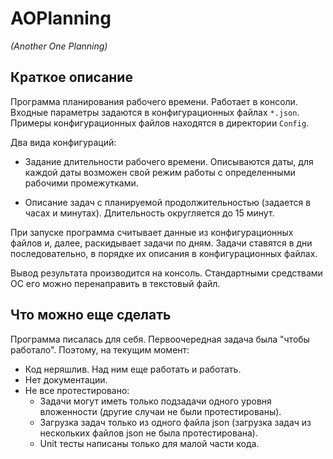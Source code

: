 # AOPlanning

*(Another One Planning)*

## Краткое описание

Программа планирования рабочего времени. Работает в консоли.
Входные параметры задаются в конфигурационных файлах `*.json`.
Примеры конфигурационных файлов находятся в директории `Config`.

Два вида конфигураций:
* Задание длительности рабочего времени. Описываются даты, для каждой даты возможен свой
режим работы с определенными рабочими промежутками.

* Описание задач с планируемой продолжительностью (задается в часах и минутах).
Длительность округляется до 15 минут.

При запуске программа считывает данные из конфигурационных файлов и, далее, раскидывает задачи
по дням. Задачи ставятся в дни последовательно, в порядке их описания в конфигурационных файлах.

Вывод результата производится на консоль. Стандартными средствами ОС его можно перенаправить в
текстовый файл.


## Что можно еще сделать

Программа писалась для себя. Первоочередная задача была "чтобы работало". Поэтому, на текущим момент:
* Код неряшлив. Над ним еще работать и работать.
* Нет документации.
* Не все протестировано:
  * Задачи могут иметь только подзадачи одного уровня вложенности (другие случаи не были протестированы).
  * Загрузка задач только из одного файла json (загрузка задач из нескольких файлов json не была протестирована).
  * Unit тесты написаны только для малой части кода.

